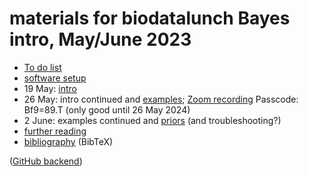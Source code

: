 # materials for biodatalunch Bayes intro, May/June 2023

* [To do list](https://github.com/bbolker/bbmisc/blob/master/bayes/TODO.md)
* [software setup](setup.html)
* 19 May: [intro](intro.html)
* 26 May: intro continued and [examples](examples.html); [Zoom recording](https://mcmaster.zoom.us/rec/share/G1qLoryPT4_YNjLYsIYMmvkh_DATht_cdgtucZdOWwDRBx6QMnXerYEGgbVnM_tW.4Du0tFeShwYRSh52?startTime=1685118921000) Passcode: Bf9=89.T (only good until 26 May 2024)
* 2 June: examples continued and [priors](priors.html) (and troubleshooting?)
* [further reading](reading.html)
* [bibliography](bayes.bib) (BibTeX)

([GitHub backend](https://github.com/bbolker/bbmisc/tree/master/bayes))
